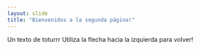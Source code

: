 ```yaml
---
layout: slide
title: "Bienvenidos a la segunda página!"
---
```

Un texto de toturrr
Utiliza la flecha hacia la izquierda para volver!
